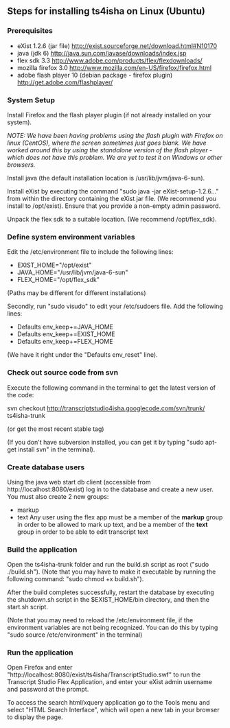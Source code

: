 ## Steps for installing ts4isha on Linux (Ubuntu) ##
### Prerequisites ###
  * eXist 1.2.6 (jar file) http://exist.sourceforge.net/download.html#N10170
  * java (jdk 6) http://java.sun.com/javase/downloads/index.jsp
  * flex sdk 3.3 http://www.adobe.com/products/flex/flexdownloads/
  * mozilla firefox 3.0 http://www.mozilla.com/en-US/firefox/firefox.html
  * adobe flash player 10 (debian package - firefox plugin) http://get.adobe.com/flashplayer/

### System Setup ###
Install Firefox and the flash player plugin (if not already installed on your system).

_NOTE: We have been having problems using the flash plugin with Firefox on linux (CentOS), where the screen sometimes just goes blank. We have worked around this by using the standalone version of the flash player - which does not have this problem. We are yet to test it on Windows or other browsers._

Install java (the default installation location is /usr/lib/jvm/java-6-sun).

Install eXist by executing the command "sudo java -jar eXist-setup-1.2.6..." from within the directory containing the eXist jar file. (We recommend you install to /opt/exist). Ensure that you provide a non-empty admin password.

Unpack the flex sdk to a suitable location. (We recommend /opt/flex\_sdk).

### Define system environment variables ###
Edit the /etc/environment file to include the following lines:

  * EXIST\_HOME="/opt/exist"
  * JAVA\_HOME="/usr/lib/jvm/java-6-sun"
  * FLEX\_HOME="/opt/flex\_sdk"

(Paths may be different for different installations)

Secondly, run "sudo visudo" to edit your /etc/sudoers file. Add the following lines:

  * Defaults        env\_keep+=JAVA\_HOME
  * Defaults        env\_keep+=EXIST\_HOME
  * Defaults        env\_keep+=FLEX\_HOME

(We have it right under the "Defaults env\_reset" line).

### Check out source code from svn ###
Execute the following command in the terminal to get the latest version of the code:

svn checkout http://transcriptstudio4isha.googlecode.com/svn/trunk/ ts4isha-trunk

(or get the most recent stable tag)

(If you don't have subversion installed, you can get it by typing "sudo apt-get install svn" in the terminal).

### Create database users ###

Using the java web start db client (accessible from http://localhost:8080/exist) log in to the database and create a new user. You must also create 2 new groups:
  * markup
  * text
Any user using the flex app must be a member of the **markup** group in order to be allowed to mark up text, and be a member of the **text** group in order to be able to edit transcript text

### Build the application ###
Open the ts4isha-trunk folder and run the build.sh script as root ("sudo ./build.sh"). (Note that you may have to make it executable by running the following command: "sudo chmod +x build.sh").

After the build completes successfully, restart the database by executing the shutdown.sh script in the $EXIST\_HOME/bin directory, and then the start.sh script.

(Note that you may need to reload the /etc/environment file, if the environment variables are not being recognized. You can do this by typing "sudo source /etc/environment" in the terminal)

### Run the application ###
Open Firefox and enter "http://localhost:8080/exist/ts4isha/TranscriptStudio.swf" to run the Transcript Studio Flex Application, and enter your eXist admin username and password at the prompt.

To access the search html/xquery application go to the Tools menu and select "HTML Search Interface", which will open a new tab in your browser to display the page.